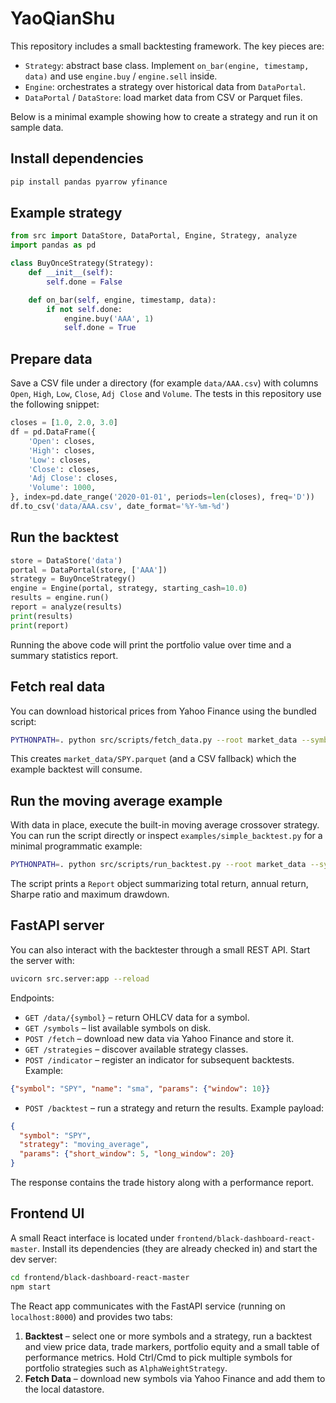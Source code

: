 # YaoQianShu


This repository includes a small backtesting framework. The key pieces are:

- `Strategy`: abstract base class. Implement `on_bar(engine, timestamp, data)`
  and use `engine.buy` / `engine.sell` inside.
- `Engine`: orchestrates a strategy over historical data from `DataPortal`.
- `DataPortal` / `DataStore`: load market data from CSV or Parquet files.

Below is a minimal example showing how to create a strategy and run it on
sample data.

## Install dependencies

```bash
pip install pandas pyarrow yfinance
```

## Example strategy

```python
from src import DataStore, DataPortal, Engine, Strategy, analyze
import pandas as pd

class BuyOnceStrategy(Strategy):
    def __init__(self):
        self.done = False

    def on_bar(self, engine, timestamp, data):
        if not self.done:
            engine.buy('AAA', 1)
            self.done = True
```

## Prepare data

Save a CSV file under a directory (for example `data/AAA.csv`) with columns
`Open`, `High`, `Low`, `Close`, `Adj Close` and `Volume`. The tests in this
repository use the following snippet:

```python
closes = [1.0, 2.0, 3.0]
df = pd.DataFrame({
    'Open': closes,
    'High': closes,
    'Low': closes,
    'Close': closes,
    'Adj Close': closes,
    'Volume': 1000,
}, index=pd.date_range('2020-01-01', periods=len(closes), freq='D'))
df.to_csv('data/AAA.csv', date_format='%Y-%m-%d')
```

## Run the backtest

```python
store = DataStore('data')
portal = DataPortal(store, ['AAA'])
strategy = BuyOnceStrategy()
engine = Engine(portal, strategy, starting_cash=10.0)
results = engine.run()
report = analyze(results)
print(results)
print(report)
```

Running the above code will print the portfolio value over time and a summary
statistics report.

## Fetch real data

You can download historical prices from Yahoo Finance using the bundled script:

```bash
PYTHONPATH=. python src/scripts/fetch_data.py --root market_data --symbols SPY --start 2020-01-01 --end 2020-02-01
```

This creates `market_data/SPY.parquet` (and a CSV fallback) which the example
backtest will consume.

## Run the moving average example

With data in place, execute the built-in moving average crossover strategy. You
can run the script directly or inspect `examples/simple_backtest.py` for a
minimal programmatic example:

```bash
PYTHONPATH=. python src/scripts/run_backtest.py --root market_data --symbol SPY --short 5 --long 20 --cash 10000
```

The script prints a `Report` object summarizing total return, annual return,
Sharpe ratio and maximum drawdown.

## FastAPI server

You can also interact with the backtester through a small REST API. Start the
server with:

```bash
uvicorn src.server:app --reload
```

Endpoints:

- `GET /data/{symbol}` – return OHLCV data for a symbol.
- `GET /symbols` – list available symbols on disk.
- `POST /fetch` – download new data via Yahoo Finance and store it.
- `GET /strategies` – discover available strategy classes.
- `POST /indicator` – register an indicator for subsequent backtests. Example:

```json
{"symbol": "SPY", "name": "sma", "params": {"window": 10}}
```

- `POST /backtest` – run a strategy and return the results. Example payload:

```json
{
  "symbol": "SPY",
  "strategy": "moving_average",
  "params": {"short_window": 5, "long_window": 20}
}
```

The response contains the trade history along with a performance report.

## Frontend UI

A small React interface is located under `frontend/black-dashboard-react-master`.
Install its dependencies (they are already checked in) and start the dev server:

```bash
cd frontend/black-dashboard-react-master
npm start
```

The React app communicates with the FastAPI service (running on
`localhost:8000`) and provides two tabs:

1. **Backtest** – select one or more symbols and a strategy, run a backtest and
   view price data, trade markers, portfolio equity and a small table of
   performance metrics. Hold Ctrl/Cmd to pick multiple symbols for portfolio
   strategies such as ``AlphaWeightStrategy``.
2. **Fetch Data** – download new symbols via Yahoo Finance and add them to the
   local datastore.
